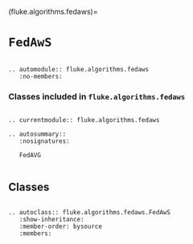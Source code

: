 (fluke.algorithms.fedaws)=

# ``FedAwS``

```{eval-rst}

.. automodule:: fluke.algorithms.fedaws
   :no-members:

```

<h3>

Classes included in ``fluke.algorithms.fedaws``

</h3>

```{eval-rst}

.. currentmodule:: fluke.algorithms.fedaws

.. autosummary::
   :nosignatures:

   FedAVG
   
```


## Classes

```{eval-rst}

.. autoclass:: fluke.algorithms.fedaws.FedAwS
   :show-inheritance:
   :member-order: bysource
   :members: 

```